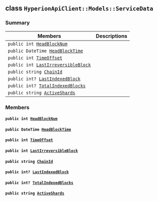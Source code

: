 ## class `HyperionApiClient::Models::ServiceData` 

### Summary

 Members                        | Descriptions                                
--------------------------------|---------------------------------------------
`public int `[`HeadBlockNum`](#class_hyperion_api_client_1_1_models_1_1_service_data_1ae61ad45234cb8dcc35ff8a31433ed5ac) | 
`public DateTime `[`HeadBlockTime`](#class_hyperion_api_client_1_1_models_1_1_service_data_1a3981ef025b67d35e848937fe40d27f4b) | 
`public int `[`TimeOffset`](#class_hyperion_api_client_1_1_models_1_1_service_data_1a3d94baada9840ec6b62a010d7e0067fe) | 
`public int `[`LastIrreversibleBlock`](#class_hyperion_api_client_1_1_models_1_1_service_data_1a95d0bf96c88c22c778841f747832268f) | 
`public string `[`ChainId`](#class_hyperion_api_client_1_1_models_1_1_service_data_1a4476ef8ec88d45c994accc6d8c4f0da3) | 
`public int? `[`LastIndexedBlock`](#class_hyperion_api_client_1_1_models_1_1_service_data_1a61ca7b9cf9ee0447ce289332f6ca7513) | 
`public int? `[`TotalIndexedBlocks`](#class_hyperion_api_client_1_1_models_1_1_service_data_1af756e0e82a107f84c0e1ddda645fe800) | 
`public string `[`ActiveShards`](#class_hyperion_api_client_1_1_models_1_1_service_data_1ad86e6d59f7c95ac8d4576b8c3548780b) | 

### Members

#### `public int `[`HeadBlockNum`](#class_hyperion_api_client_1_1_models_1_1_service_data_1ae61ad45234cb8dcc35ff8a31433ed5ac) 

#### `public DateTime `[`HeadBlockTime`](#class_hyperion_api_client_1_1_models_1_1_service_data_1a3981ef025b67d35e848937fe40d27f4b) 

#### `public int `[`TimeOffset`](#class_hyperion_api_client_1_1_models_1_1_service_data_1a3d94baada9840ec6b62a010d7e0067fe) 

#### `public int `[`LastIrreversibleBlock`](#class_hyperion_api_client_1_1_models_1_1_service_data_1a95d0bf96c88c22c778841f747832268f) 

#### `public string `[`ChainId`](#class_hyperion_api_client_1_1_models_1_1_service_data_1a4476ef8ec88d45c994accc6d8c4f0da3) 

#### `public int? `[`LastIndexedBlock`](#class_hyperion_api_client_1_1_models_1_1_service_data_1a61ca7b9cf9ee0447ce289332f6ca7513) 

#### `public int? `[`TotalIndexedBlocks`](#class_hyperion_api_client_1_1_models_1_1_service_data_1af756e0e82a107f84c0e1ddda645fe800) 

#### `public string `[`ActiveShards`](#class_hyperion_api_client_1_1_models_1_1_service_data_1ad86e6d59f7c95ac8d4576b8c3548780b) 

